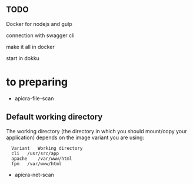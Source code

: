 ## TODO

Docker for nodejs and gulp


connection with swagger cli

make it all in docker

start in dokku

# to preparing
- apicra-file-scan

## Default working directory
The working directory (the directory in which you should mount/copy your application) depends on the image variant you are using:

      Variant 	Working directory
      cli 	/usr/src/app
      apache 	/var/www/html
      fpm 	/var/www/html

- apicra-net-scan
